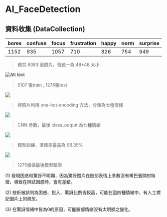 # AI_FaceDetection #
## 資料收集 (DataCollection) ##

 bores | confuse | focus | frustration | happy | norm | surprise  
-------|---------|-------|-------------|-------|------|----------- 
  1152 |   935   |  1057 |     710     |  826  |  754 |   949
  
 > 總共 6383 張照片，皆統一為 48*48 大小
  
![Alt text](C:\1.png "optional title")

 > 5107 張train , 1276張test
  
![](C:\2.png )

 > 將照片利用 one-hot-encoding 方法，分類為七種情緒
 
![](C:\3.png ) 

 > CNN 參數，最後 class_output 為七種情緒
 
![](C:\4.png ) 

 > 模型訓練，準確率最高為 96.35% 
 
![](C:\5.png ) 

 > 1275張做最後模型驗證
 
 
 
 (1) 發現困惑和驚訝不明顯，因為驚訝照片在臉部表情上多數沒有嘴巴張開的特徵，導致在辨試困惑時，會有差錯。
 
 (2)	挫折被誤判為困惑、投入、驚訝比例皆較高，可能在這四種情緒中，有人工標記圖片上的疏忽。
 
 (3)	在驚訝情緒中皆為0的原因，可能臉部情緒沒有太明顯之變化。
